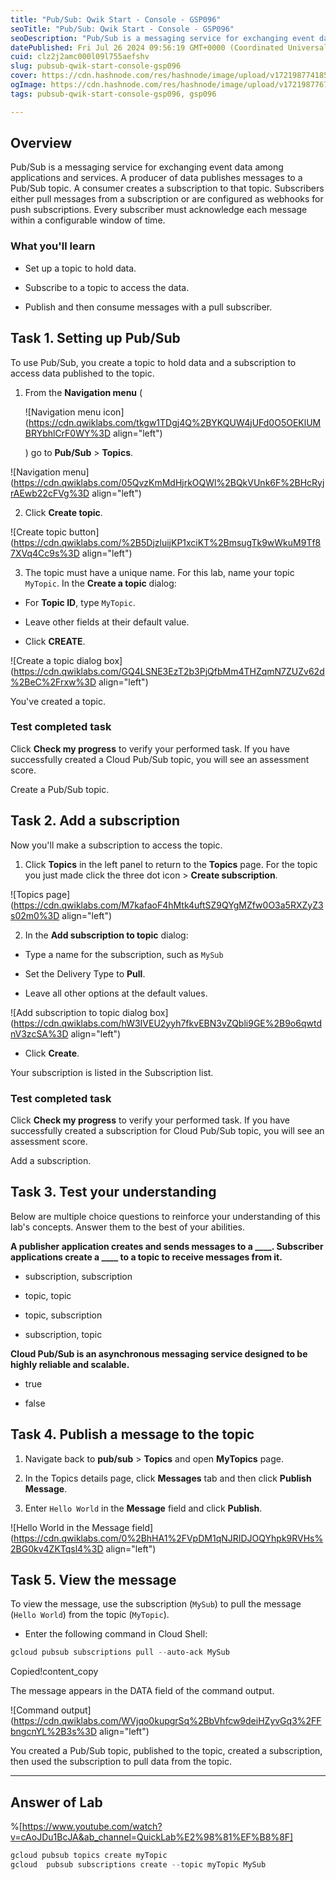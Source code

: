 ```yaml
---
title: "Pub/Sub: Qwik Start - Console - GSP096"
seoTitle: "Pub/Sub: Qwik Start - Console - GSP096"
seoDescription: "Pub/Sub is a messaging service for exchanging event data among applications and services. A producer of data publishes messages to a Pub/Sub topic. A consum"
datePublished: Fri Jul 26 2024 09:56:19 GMT+0000 (Coordinated Universal Time)
cuid: clz2j2amc000l09l755aefshv
slug: pubsub-qwik-start-console-gsp096
cover: https://cdn.hashnode.com/res/hashnode/image/upload/v1721987741851/7192ec8a-ccc2-408d-910b-90b80c0d1696.png
ogImage: https://cdn.hashnode.com/res/hashnode/image/upload/v1721987767246/2227fccd-4246-4adf-950c-20ee0409ce9f.png
tags: pubsub-qwik-start-console-gsp096, gsp096

---
```


## **Overview**

Pub/Sub is a messaging service for exchanging event data among applications and services. A producer of data publishes messages to a Pub/Sub topic. A consumer creates a subscription to that topic. Subscribers either pull messages from a subscription or are configured as webhooks for push subscriptions. Every subscriber must acknowledge each message within a configurable window of time.

### What you'll learn

* Set up a topic to hold data.
    
* Subscribe to a topic to access the data.
    
* Publish and then consume messages with a pull subscriber.
    

## **Task 1. Setting up Pub/Sub**

To use Pub/Sub, you create a topic to hold data and a subscription to access data published to the topic.

1. From the **Navigation menu** (
    
    ![Navigation menu icon](https://cdn.qwiklabs.com/tkgw1TDgj4Q%2BYKQUW4jUFd0O5OEKlUMBRYbhlCrF0WY%3D align="left")
    
    ) go to **Pub/Sub** &gt; **Topics**.
    

![Navigation menu](https://cdn.qwiklabs.com/05QvzKmMdHjrkOQWl%2BQkVUnk6F%2BHcRyjrAEwb22cFVg%3D align="left")

2. Click **Create topic**.
    

![Create topic button](https://cdn.qwiklabs.com/%2B5DjzluijKP1xciKT%2BmsugTk9wWkuM9Tf87XVq4Cc9s%3D align="left")

3. The topic must have a unique name. For this lab, name your topic `MyTopic`. In the **Create a topic** dialog:
    

* For **Topic ID**, type `MyTopic`.
    
* Leave other fields at their default value.
    
* Click **CREATE**.
    

![Create a topic dialog box](https://cdn.qwiklabs.com/GQ4LSNE3EzT2b3PjQfbMm4THZqmN7ZUZv62d%2BeC%2Frxw%3D align="left")

You've created a topic.

### Test completed task

Click **Check my progress** to verify your performed task. If you have successfully created a Cloud Pub/Sub topic, you will see an assessment score.

Create a Pub/Sub topic.

## **Task 2. Add a subscription**

Now you'll make a subscription to access the topic.

1. Click **Topics** in the left panel to return to the **Topics** page. For the topic you just made click the three dot icon &gt; **Create subscription**.
    

![Topics page](https://cdn.qwiklabs.com/M7kafaoF4hMtk4uftSZ9QYgMZfw0O3a5RXZyZ3s02m0%3D align="left")

2. In the **Add subscription to topic** dialog:
    

* Type a name for the subscription, such as `MySub`
    
* Set the Delivery Type to **Pull**.
    
* Leave all other options at the default values.
    

![Add subscription to topic dialog box](https://cdn.qwiklabs.com/hW3IVEU2yyh7fkvEBN3vZQbli9GE%2B9o6qwtdnV3zcSA%3D align="left")

* Click **Create**.
    

Your subscription is listed in the Subscription list.

### Test completed task

Click **Check my progress** to verify your performed task. If you have successfully created a subscription for Cloud Pub/Sub topic, you will see an assessment score.

Add a subscription.

## **Task 3. Test your understanding**

Below are multiple choice questions to reinforce your understanding of this lab's concepts. Answer them to the best of your abilities.

**A publisher application creates and sends messages to a \_\_\_\_. Subscriber applications create a \_\_\_\_ to a topic to receive messages from it.**

* subscription, subscription
    
* topic, topic
    
* topic, subscription
    
* subscription, topic
    

**Cloud Pub/Sub is an asynchronous messaging service designed to be highly reliable and scalable.**

* true
    
* false
    

## **Task 4. Publish a message to the topic**

1. Navigate back to **pub/sub** &gt; **Topics** and open **MyTopics** page.
    
2. In the Topics details page, click **Messages** tab and then click **Publish Message**.
    
3. Enter `Hello World` in the **Message** field and click **Publish**.
    

![Hello World in the Message field](https://cdn.qwiklabs.com/0%2BhHA1%2FVpDM1qNJRIDJOQYhpk9RVHs%2BG0kv4ZKTqsl4%3D align="left")

## **Task 5. View the message**

To view the message, use the subscription (`MySub`) to pull the message (`Hello World`) from the topic (`MyTopic`).

* Enter the following command in Cloud Shell:
    

```powershell
gcloud pubsub subscriptions pull --auto-ack MySub
```

Copied!content\_copy

The message appears in the DATA field of the command output.

![Command output](https://cdn.qwiklabs.com/WVjqo0kupgrSq%2BbVhfcw9deiHZyvGq3%2FFbngcnYL%2B3s%3D align="left")

You created a Pub/Sub topic, published to the topic, created a subscription, then used the subscription to pull data from the topic.

---

## Answer of Lab

%[https://www.youtube.com/watch?v=cAoJDu1BcJA&ab_channel=QuickLab%E2%98%81%EF%B8%8F] 

```powershell
gcloud pubsub topics create myTopic
gcloud  pubsub subscriptions create --topic myTopic MySub
```